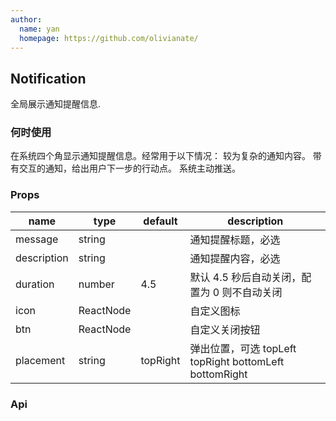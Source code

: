 ```yaml
---
author:
  name: yan
  homepage: https://github.com/olivianate/
---
```


## Notification

全局展示通知提醒信息.

### 何时使用

在系统四个角显示通知提醒信息。经常用于以下情况：
较为复杂的通知内容。
带有交互的通知，给出用户下一步的行动点。
系统主动推送。


### Props
|name|type|default|description|
|---|---|---|---|
|message|string||通知提醒标题，必选|
|description|string||通知提醒内容，必选|
|duration|number|4.5|默认 4.5 秒后自动关闭，配置为 0 则不自动关闭|
|icon|ReactNode||自定义图标|
|btn|ReactNode||自定义关闭按钮|
|placement|string|topRight|弹出位置，可选 topLeft topRight bottomLeft bottomRight|
### Api